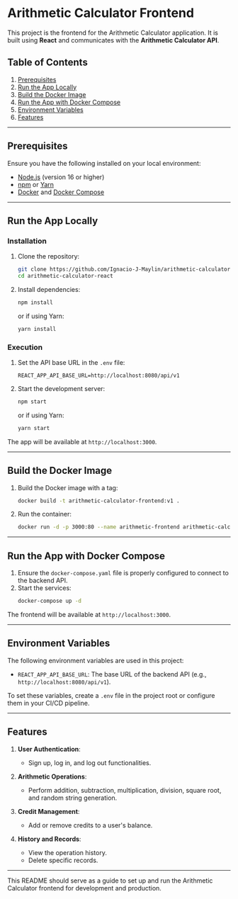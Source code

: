
# Arithmetic Calculator Frontend

This project is the frontend for the Arithmetic Calculator application. It is built using **React** and communicates with the **Arithmetic Calculator API**.

## Table of Contents

1. [Prerequisites](#prerequisites)
2. [Run the App Locally](#run-the-app-locally)
3. [Build the Docker Image](#build-the-docker-image)
4. [Run the App with Docker Compose](#run-the-app-with-docker-compose)
5. [Environment Variables](#environment-variables)
6. [Features](#features)

---

## Prerequisites

Ensure you have the following installed on your local environment:

- [Node.js](https://nodejs.org/) (version 16 or higher)
- [npm](https://www.npmjs.com/) or [Yarn](https://yarnpkg.com/)
- [Docker](https://www.docker.com/) and [Docker Compose](https://docs.docker.com/compose/)

---

## Run the App Locally

### Installation

1. Clone the repository:
   ```bash
   git clone https://github.com/Ignacio-J-Maylin/arithmetic-calculator-react.git
   cd arithmetic-calculator-react
   ```

2. Install dependencies:
   ```bash
   npm install
   ```
   or if using Yarn:
   ```bash
   yarn install
   ```

### Execution

1. Set the API base URL in the `.env` file:
   ```env
   REACT_APP_API_BASE_URL=http://localhost:8080/api/v1
   ```

2. Start the development server:
   ```bash
   npm start
   ```
   or if using Yarn:
   ```bash
   yarn start
   ```

The app will be available at `http://localhost:3000`.

---

## Build the Docker Image

1. Build the Docker image with a tag:
   ```bash
   docker build -t arithmetic-calculator-frontend:v1 .
   ```

2. Run the container:
   ```bash
   docker run -d -p 3000:80 --name arithmetic-frontend arithmetic-calculator-frontend:v1
   ```

---

## Run the App with Docker Compose

1. Ensure the `docker-compose.yaml` file is properly configured to connect to the backend API.
2. Start the services:
   ```bash
   docker-compose up -d
   ```

The frontend will be available at `http://localhost:3000`.

---

## Environment Variables

The following environment variables are used in this project:

- `REACT_APP_API_BASE_URL`: The base URL of the backend API (e.g., `http://localhost:8080/api/v1`).

To set these variables, create a `.env` file in the project root or configure them in your CI/CD pipeline.

---

## Features

1. **User Authentication**:
   - Sign up, log in, and log out functionalities.

2. **Arithmetic Operations**:
   - Perform addition, subtraction, multiplication, division, square root, and random string generation.

3. **Credit Management**:
   - Add or remove credits to a user's balance.

4. **History and Records**:
   - View the operation history.
   - Delete specific records.

---

This README should serve as a guide to set up and run the Arithmetic Calculator frontend for development and production.
